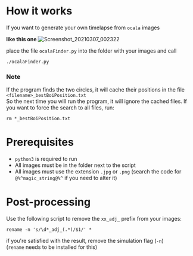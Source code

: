 # How it works

If you want to generate your own timelapse from `ocala` images  
  
**like this one**
![Screenshot_20210307_002322](https://user-images.githubusercontent.com/37750012/110224381-70c79e00-7edb-11eb-8dec-f09ed9ecd68b.png)  

place the file `ocalaFinder.py` into the folder with your images and call  

```
./ocalaFinder.py
```  
  
### Note

If the program finds the two circles, it will cache their positions in the file  
`<filename>_bestBoiPosition.txt`  
So the next time you will run the program, it will ignore the cached files. If you want to force the search to all files, run:
```
rm *_bestBoiPosition.txt
```  

# Prerequisites
* `python3` is required to run
* All images must be in the folder next to the script
* All images must use the extension `.jpg` or `.png` (search the code for `@%^magic_string@%^` if you need to alter it)

# Post-processing
Use the following script to remove the `xx_adj_` prefix from your images:  
```
rename -n 's/\d*_adj_(.*)/$1/' *
```  
if you're satisfied with the result, remove the simulation flag (`-n`)  
(`rename` needs to be installed for this)


